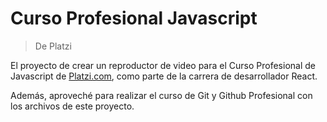 # Curso Profesional Javascript

> De Platzi

El proyecto de crear un reproductor de video para el Curso Profesional de Javascript de [Platzi.com](http://platzi.com "Platzi.com"), como parte de la carrera de desarrollador React.

Además, aproveché para realizar el curso de Git y Github Profesional con los archivos de este proyecto.

